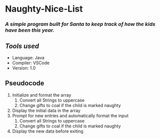 # Naughty-Nice-List
### *A simple program built for Santa to keep track of how the kids have been this year.*
## *Tools used*
- Language: Java
- Compiler: VSCode
- Version: 1.0
## Pseudocode
1. Initialize and format the array
   1. Convert all Strings to uppercase
   2. Change gifts to coal if the child is marked naughty
2. Display the initial data in the array
3. Prompt for new entries and automatically format the input
   1. Convert all Strings to uppercase
   2. Change gifts to coal if the child is marked naughty
4. Display the new data before exiting
